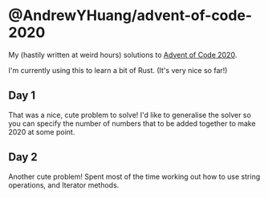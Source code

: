 # @AndrewYHuang/advent-of-code-2020
My (hastily written at weird hours) solutions to [Advent of Code 2020](https://adventofcode.com/2020/).

I'm currently using this to learn a bit of Rust. (It's very nice so far!)

## Day 1
That was a nice, cute problem to solve! I'd like to generalise the solver so you can specify the number of numbers that to be added together to make 2020 at some point.

## Day 2
Another cute problem! Spent most of the time working out how to use string operations, and Iterator methods.
